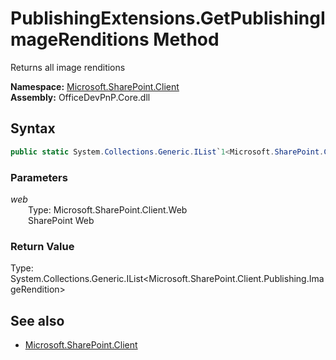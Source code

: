 # PublishingExtensions.GetPublishingImageRenditions Method  
Returns all image renditions  

**Namespace:** [Microsoft.SharePoint.Client](Microsoft.SharePoint.Client.md)  
**Assembly:** OfficeDevPnP.Core.dll  
## Syntax
```C#
public static System.Collections.Generic.IList`1<Microsoft.SharePoint.Client.Publishing.ImageRendition> GetPublishingImageRenditions(Web web)
```
### Parameters
*web*  
&emsp;&emsp;Type: Microsoft.SharePoint.Client.Web  
&emsp;&emsp;SharePoint Web  
  
### Return Value
Type: System.Collections.Generic.IList<Microsoft.SharePoint.Client.Publishing.ImageRendition>  

## See also
- [Microsoft.SharePoint.Client](Microsoft.SharePoint.Client.md)
